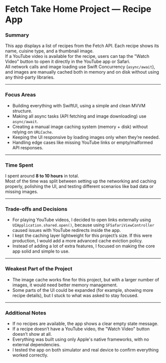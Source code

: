 # Fetch Take Home Project — Recipe App

### Summary
This app displays a list of recipes from the Fetch API. Each recipe shows its name, cuisine type, and a thumbnail image.  
If a YouTube video is available for the recipe, users can tap the "Watch Video" button to open it directly in the YouTube app or Safari.  
All network calls and image loading use Swift Concurrency (`async/await`), and images are manually cached both in memory and on disk without using any third-party libraries.

---

### Focus Areas
- Building everything with SwiftUI, using a simple and clean MVVM structure.
- Making all async tasks (API fetching and image downloading) use `async/await`.
- Creating a manual image caching system (memory + disk) without relying on `URLCache`.
- Keeping the UI responsive by loading images only when they’re needed.
- Handling edge cases like missing YouTube links or empty/malformed API responses.

---

### Time Spent
I spent around **8 to 10 hours** in total.  
Most of the time was split between setting up the networking and caching properly, polishing the UI, and testing different scenarios like bad data or missing images.

---

### Trade-offs and Decisions
- For playing YouTube videos, I decided to open links externally using `UIApplication.shared.open()`, because using `SFSafariViewController` caused issues with YouTube redirects inside the app.
- I kept the caching layer lightweight for this project’s size. If this were production, I would add a more advanced cache eviction policy.
- Instead of adding a lot of extra features, I focused on making the core app solid and simple to use.

---

### Weakest Part of the Project
- The image cache works fine for this project, but with a larger number of images, it would need better memory management.
- Some parts of the UI could be expanded (for example, showing more recipe details), but I stuck to what was asked to stay focused.

---

### Additional Notes
- If no recipes are available, the app shows a clear empty state message.
- If a recipe doesn’t have a YouTube video, the "Watch Video" button doesn’t show at all.
- Everything was built using only Apple's native frameworks, with no external dependencies.
- I tested the app on both simulator and real device to confirm everything worked correctly.

